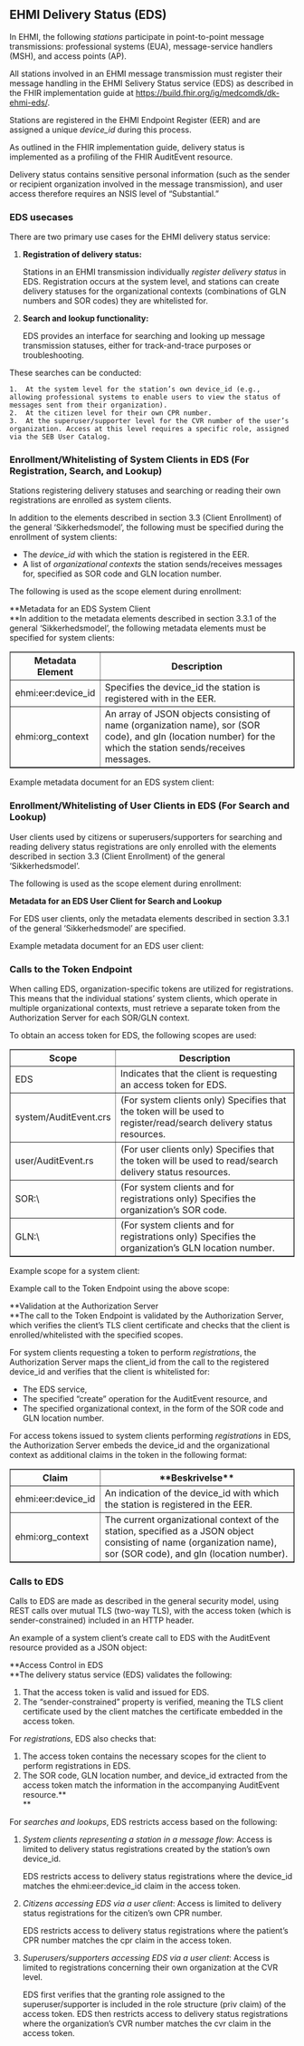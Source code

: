 ## EHMI Delivery Status (EDS)

In EHMI, the following *stations* participate in point-to-point message transmissions: professional systems (EUA), message-service handlers (MSH), and access points (AP).

All stations involved in an EHMI message transmission must register their message handling in the EHMI Selivery Status service (EDS) as described in the FHIR implementation guide at https://build.fhir.org/ig/medcomdk/dk-ehmi-eds/.

Stations are registered in the EHMI Endpoint Register (EER) and are assigned a unique *device_id* during this process.

As outlined in the FHIR implementation guide, delivery status is implemented as a profiling of the FHIR AuditEvent resource.

Delivery status contains sensitive personal information (such as the sender or recipient organization involved in the message transmission), and user access therefore requires an NSIS level of “Substantial.”

### EDS usecases

There are two primary use cases for the EHMI delivery status service:

1.  **Registration of delivery status:**

    Stations in an EHMI transmission individually *register delivery status* in EDS. Registration occurs at the system level, and stations can create delivery statuses for the organizational contexts (combinations of GLN numbers and SOR codes) they are whitelisted for.

2.  **Search and lookup functionality:**

    EDS provides an interface for searching and looking up message transmission statuses, either for track-and-trace purposes or troubleshooting.


These searches can be conducted:

    1.  At the system level for the station’s own device_id (e.g., allowing professional systems to enable users to view the status of messages sent from their organization).
    2.  At the citizen level for their own CPR number.
    3.  At the superuser/supporter level for the CVR number of the user’s organization. Access at this level requires a specific role, assigned via the SEB User Catalog.

### Enrollment/Whitelisting of System Clients in EDS (For Registration, Search, and Lookup)

Stations registering delivery statuses and searching or reading their own registrations are enrolled as system clients.

In addition to the elements described in section 3.3 (Client Enrollment) of the general ‘Sikkerhedsmodel’, the following must be specified during the enrollment of system clients:

-   The *device_id* with which the station is registered in the EER.
-   A list of *organizational contexts* the station sends/receives messages for, specified as SOR code and GLN location number.

The following is used as the scope element during enrollment:

**Metadata for an EDS System Client  
**In addition to the metadata elements described in section 3.3.1 of the general ‘Sikkerhedsmodel’, the following metadata elements must be specified for system clients:

<table border="1">
    <tr>
        <th>Metadata Element</th> <th> Description </th>
    </tr>
    <tr>
        <td>ehmi:eer:device_id</td><td>Specifies the device_id the station is registered with in the EER.</td>
    </tr>
    <tr>
        <td>ehmi:org_context</td><td>An array of JSON objects consisting of name (organization name), sor (SOR code), and gln (location number) for the which the station sends/receives messages.</td>
    </tr>
</table>

Example metadata document for an EDS system client:

### Enrollment/Whitelisting of User Clients in EDS (For Search and Lookup)

User clients used by citizens or superusers/supporters for searching and reading delivery status registrations are only enrolled with the elements described in section 3.3 (Client Enrollment) of the general ‘Sikkerhedsmodel’.

The following is used as the scope element during enrollment:

**Metadata for an EDS User Client for Search and Lookup**  
  
For EDS user clients, only the metadata elements described in section 3.3.1 of the general ‘Sikkerhedsmodel’ are specified.

Example metadata document for an EDS user client:

### Calls to the Token Endpoint

When calling EDS, organization-specific tokens are utilized for registrations. This means that the individual stations’ system clients, which operate in multiple organizational contexts, must retrieve a separate token from the Authorization Server for each SOR/GLN context.

To obtain an access token for EDS, the following scopes are used:

<table border="1">
    <tr>
        <th> Scope </th> <th> Description </th>
    </tr>
    <tr>
        <td>EDS</td><td>Indicates that the client is requesting an access token for EDS.</td>
    </tr>
    <tr>
        <td>system/AuditEvent.crs</td><td>(For system clients only) Specifies that the token will be used to register/read/search delivery status resources.</td>
    </tr>
    <tr>
        <td>user/AuditEvent.rs</td><td>(For user clients only) Specifies that the token will be used to read/search delivery status resources.</td>
    </tr>
    <tr>
        <td>SOR:\<XXXXX\></td><td>(For system clients and for registrations only) Specifies the organization’s SOR code.</td>
    </tr>
    <tr>
        <td>GLN:\<YYYYY\></td><td>(For system clients and for registrations only) Specifies the organization’s GLN location number.</td>
    </tr>
</table>

Example scope for a system client:   
  
Example call to the Token Endpoint using the above scope:

**Validation at the Authorization Server  
**The call to the Token Endpoint is validated by the Authorization Server, which verifies the client’s TLS client certificate and checks that the client is enrolled/whitelisted with the specified scopes.

For system clients requesting a token to perform *registrations*, the Authorization Server maps the client_id from the call to the registered device_id and verifies that the client is whitelisted for:

-   The EDS service,
-   The specified “create” operation for the AuditEvent resource, and
-   The specified organizational context, in the form of the SOR code and GLN location number.

For access tokens issued to system clients performing *registrations* in EDS, the Authorization Server embeds the device_id and the organizational context as additional claims in the token in the following format:

<table border="1">
    <tr>
        <th> <b>Claim</b> </th> <th> **Beskrivelse** </th>
    </tr>
    <tr>
        <td>ehmi:eer:device_id</td><td>An indication of the device_id with which the station is registered in the EER.</td>
    </tr>
    <tr>
        <td>ehmi:org_context</td><td>The current organizational context of the station, specified as a JSON object consisting of name (organization name), sor (SOR code), and gln (location number).</td>
    </tr>
</table>

### Calls to EDS

Calls to EDS are made as described in the general security model, using REST calls over mutual TLS (two-way TLS), with the access token (which is sender-constrained) included in an HTTP header.

An example of a system client’s create call to EDS with the AuditEvent resource provided as a JSON object:

**Access Control in EDS  
**The delivery status service (EDS) validates the following:

1.  That the access token is valid and issued for EDS.
2.  The “sender-constrained” property is verified, meaning the TLS client certificate used by the client matches the certificate embedded in the access token.

For *registrations*, EDS also checks that:

1.  The access token contains the necessary scopes for the client to perform registrations in EDS.
2.  The SOR code, GLN location number, and device_id extracted from the access token match the information in the accompanying AuditEvent resource.**  
    **

For *searches and lookups*, EDS restricts access based on the following:

1.  *System clients representing a station in a message flow*: Access is limited to delivery status registrations created by the station’s own device_id.   
      
    EDS restricts access to delivery status registrations where the device_id matches the ehmi:eer:device_id claim in the access token.
2.  *Citizens accessing EDS via a user client*: Access is limited to delivery status registrations for the citizen’s own CPR number.  
      
    EDS restricts access to delivery status registrations where the patient’s CPR number matches the cpr claim in the access token.
3.  *Superusers/supporters accessing EDS via a user client*: Access is limited to registrations concerning their own organization at the CVR level.  
      
    EDS first verifies that the granting role assigned to the superuser/supporter is included in the role structure (priv claim) of the access token. EDS then restricts access to delivery status registrations where the organization’s CVR number matches the cvr claim in the access token.

